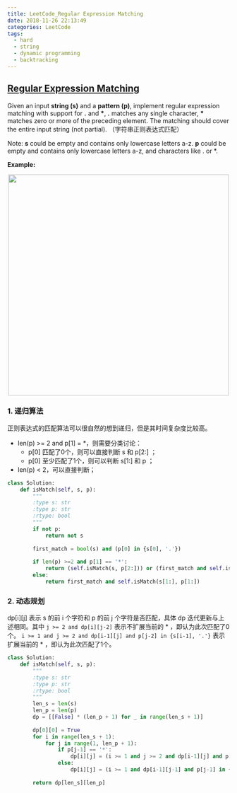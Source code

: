 ```yaml
---
title: LeetCode_Regular Expression Matching
date: 2018-11-26 22:13:49
categories: LeetCode
tags: 
  - hard
  - string
  - dynamic programming
  - backtracking
---
```


## [Regular Expression Matching](https://leetcode.com/problems/regular-expression-matching/)

Given an input **string (s)** and a **pattern (p)**, implement regular expression matching with support for **.** and **\***, **.** matches any single character, **\*** matches zero or more of the preceding element. The matching should cover the entire input string (not partial).
（字符串正则表达式匹配）

<!--more-->

Note:
**s** could be empty and contains only lowercase letters a-z.
**p** could be empty and contains only lowercase letters a-z, and characters like . or \*.

**Example:**

<div align=center>
	<img src="/images/leetcode_10.png" width = "500" align=center/>
</div>

### 1. 递归算法
正则表达式的匹配算法可以很自然的想到递归，但是其时间复杂度比较高。
  - len(p) >= 2 and p[1] = \*，则需要分类讨论：
  	 - p[0] 匹配了0个，则可以直接判断 s 和 p[2:] ；
  	 - p[0] 至少匹配了1个，则可以判断 s[1:] 和 p ；
  - len(p) < 2，可以直接判断；

```python
class Solution:
    def isMatch(self, s, p):
        """
        :type s: str
        :type p: str
        :rtype: bool
        """
        if not p:
            return not s
        
        first_match = bool(s) and (p[0] in {s[0], '.'})
        
        if len(p) >=2 and p[1] == '*':
            return (self.isMatch(s, p[2:])) or (first_match and self.isMatch(s[1:], p))
        else:
            return first_match and self.isMatch(s[1:], p[1:])
```

### 2. 动态规划
dp[i][j] 表示 s 的前 i 个字符和 p 的前 j 个字符是否匹配，具体 dp 迭代更新与上述相同。其中 `j >= 2 and dp[i][j-2]` 表示不扩展当前的 \* ，即认为此次匹配了0个。 `i >= 1 and j >= 2 and dp[i-1][j] and p[j-2] in {s[i-1], '.'}` 表示扩展当前的 \* ，即认为此次匹配了1个。

```python
class Solution:
    def isMatch(self, s, p):
        """
        :type s: str
        :type p: str
        :rtype: bool
        """
        len_s = len(s)
        len_p = len(p)
        dp = [[False] * (len_p + 1) for _ in range(len_s + 1)]
        
        dp[0][0] = True
        for i in range(len_s + 1):
            for j in range(1, len_p + 1):
                if p[j-1] == '*':
                    dp[i][j] = (i >= 1 and j >= 2 and dp[i-1][j] and p[j-2] in {s[i-1], '.'}) or (j >= 2 and dp[i][j-2])
                else:
                    dp[i][j] = (i >= 1 and dp[i-1][j-1] and p[j-1] in {s[i-1], '.'})
                    
        return dp[len_s][len_p]
```






